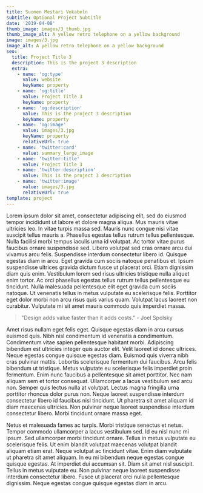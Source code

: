 ```yaml
---
title: Suomen Mestari Vokabeln
subtitle: Optional Project Subtitle
date: '2019-04-08'
thumb_image: images/3_thumb.jpg
thumb_image_alt: A yellow retro telephone on a yellow background
image: images/3.jpg
image_alt: A yellow retro telephone on a yellow background
seo:
  title: Project Title 3
  description: This is the project 3 description
  extra:
    - name: 'og:type'
      value: website
      keyName: property
    - name: 'og:title'
      value: Project Title 3
      keyName: property
    - name: 'og:description'
      value: This is the project 3 description
      keyName: property
    - name: 'og:image'
      value: images/3.jpg
      keyName: property
      relativeUrl: true
    - name: 'twitter:card'
      value: summary_large_image
    - name: 'twitter:title'
      value: Project Title 3
    - name: 'twitter:description'
      value: This is the project 3 description
    - name: 'twitter:image'
      value: images/3.jpg
      relativeUrl: true
template: project
---
```


Lorem ipsum dolor sit amet, consectetur adipiscing elit, sed do eiusmod tempor incididunt ut labore et dolore magna aliqua. Mus mauris vitae ultricies leo. In vitae turpis massa sed. Mauris nunc congue nisi vitae suscipit tellus mauris a. Phasellus egestas tellus rutrum tellus pellentesque. Nulla facilisi morbi tempus iaculis urna id volutpat. Ac tortor vitae purus faucibus ornare suspendisse sed. Libero volutpat sed cras ornare arcu dui vivamus arcu felis. Suspendisse interdum consectetur libero id. Quisque egestas diam in arcu. Eget gravida cum sociis natoque penatibus et. Ipsum suspendisse ultrices gravida dictum fusce ut placerat orci. Etiam dignissim diam quis enim. Vestibulum lorem sed risus ultricies tristique nulla aliquet enim tortor. Ac orci phasellus egestas tellus rutrum tellus pellentesque eu tincidunt. Nulla malesuada pellentesque elit eget gravida cum sociis natoque. Ut venenatis tellus in metus vulputate eu scelerisque felis. Porttitor eget dolor morbi non arcu risus quis varius quam. Volutpat lacus laoreet non curabitur. Vulputate mi sit amet mauris commodo quis imperdiet massa.

>"Design adds value faster than it adds costs." - Joel Spolsky

Amet risus nullam eget felis eget. Quisque egestas diam in arcu cursus euismod quis. Nibh nisl condimentum id venenatis a condimentum. Condimentum vitae sapien pellentesque habitant morbi. Adipiscing bibendum est ultricies integer quis auctor elit. Velit laoreet id donec ultrices. Neque egestas congue quisque egestas diam. Euismod quis viverra nibh cras pulvinar mattis. Lobortis scelerisque fermentum dui faucibus. Arcu felis bibendum ut tristique. Metus vulputate eu scelerisque felis imperdiet proin fermentum. Enim nunc faucibus a pellentesque sit amet porttitor. Nec nam aliquam sem et tortor consequat. Ullamcorper a lacus vestibulum sed arcu non. Semper quis lectus nulla at volutpat. Lectus magna fringilla urna porttitor rhoncus dolor purus non. Neque laoreet suspendisse interdum consectetur libero id faucibus nisl tincidunt. Ut pharetra sit amet aliquam id diam maecenas ultricies. Non pulvinar neque laoreet suspendisse interdum consectetur libero. Morbi tincidunt ornare massa eget.

Netus et malesuada fames ac turpis. Morbi tristique senectus et netus. Tempor commodo ullamcorper a lacus vestibulum sed. Id eu nisl nunc mi ipsum. Sed ullamcorper morbi tincidunt ornare. Tellus in metus vulputate eu scelerisque felis. Ut enim blandit volutpat maecenas volutpat blandit aliquam etiam erat. Neque volutpat ac tincidunt vitae. Enim diam vulputate ut pharetra sit amet aliquam. In eu mi bibendum neque egestas congue quisque egestas. At imperdiet dui accumsan sit. Diam sit amet nisl suscipit. Tellus in metus vulputate eu. Non pulvinar neque laoreet suspendisse interdum consectetur libero. Fusce ut placerat orci nulla pellentesque dignissim. Neque egestas congue quisque egestas diam in arcu.